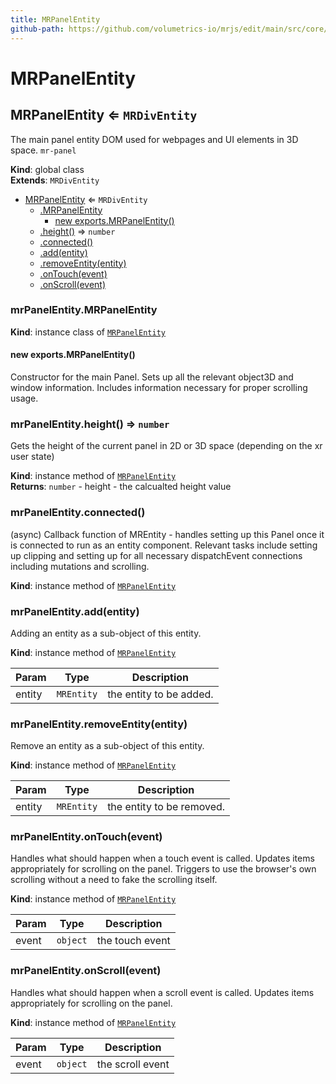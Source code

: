```yaml
---
title: MRPanelEntity
github-path: https://github.com/volumetrics-io/mrjs/edit/main/src/core/entities/MRPanelEntity.js
---
```

# MRPanelEntity

<a name="MRPanelEntity"></a>

## MRPanelEntity ⇐ <code>MRDivEntity</code>
The main panel entity DOM used for webpages and UI elements in 3D space. `mr-panel`

**Kind**: global class  
**Extends**: <code>MRDivEntity</code>  

* [MRPanelEntity](#MRPanelEntity) ⇐ <code>MRDivEntity</code>
    * [.MRPanelEntity](#MRPanelEntity+MRPanelEntity)
        * [new exports.MRPanelEntity()](#new_MRPanelEntity+MRPanelEntity_new)
    * [.height()](#MRPanelEntity+height) ⇒ <code>number</code>
    * [.connected()](#MRPanelEntity+connected)
    * [.add(entity)](#MRPanelEntity+add)
    * [.removeEntity(entity)](#MRPanelEntity+removeEntity)
    * [.onTouch(event)](#MRPanelEntity+onTouch)
    * [.onScroll(event)](#MRPanelEntity+onScroll)

<a name="MRPanelEntity+MRPanelEntity"></a>

### mrPanelEntity.MRPanelEntity
**Kind**: instance class of [<code>MRPanelEntity</code>](#MRPanelEntity)  
<a name="new_MRPanelEntity+MRPanelEntity_new"></a>

#### new exports.MRPanelEntity()
Constructor for the main Panel. Sets up all the relevant object3D and window information. Includes information necessary for proper scrolling usage.

<a name="MRPanelEntity+height"></a>

### mrPanelEntity.height() ⇒ <code>number</code>
Gets the height of the current panel in 2D or 3D space (depending on the xr user state)

**Kind**: instance method of [<code>MRPanelEntity</code>](#MRPanelEntity)  
**Returns**: <code>number</code> - height - the calcualted height value  
<a name="MRPanelEntity+connected"></a>

### mrPanelEntity.connected()
(async) Callback function of MREntity - handles setting up this Panel once it is connected to run as an entity component.
             Relevant tasks include setting up clipping and setting up for all necessary dispatchEvent connections including mutations and scrolling.

**Kind**: instance method of [<code>MRPanelEntity</code>](#MRPanelEntity)  
<a name="MRPanelEntity+add"></a>

### mrPanelEntity.add(entity)
Adding an entity as a sub-object of this entity.

**Kind**: instance method of [<code>MRPanelEntity</code>](#MRPanelEntity)  

| Param | Type | Description |
| --- | --- | --- |
| entity | <code>MREntity</code> | the entity to be added. |

<a name="MRPanelEntity+removeEntity"></a>

### mrPanelEntity.removeEntity(entity)
Remove an entity as a sub-object of this entity.

**Kind**: instance method of [<code>MRPanelEntity</code>](#MRPanelEntity)  

| Param | Type | Description |
| --- | --- | --- |
| entity | <code>MREntity</code> | the entity to be removed. |

<a name="MRPanelEntity+onTouch"></a>

### mrPanelEntity.onTouch(event)
Handles what should happen when a touch event is called. Updates items appropriately for scrolling on the panel.
             Triggers to use the browser's own scrolling without a need to fake the scrolling itself.

**Kind**: instance method of [<code>MRPanelEntity</code>](#MRPanelEntity)  

| Param | Type | Description |
| --- | --- | --- |
| event | <code>object</code> | the touch event |

<a name="MRPanelEntity+onScroll"></a>

### mrPanelEntity.onScroll(event)
Handles what should happen when a scroll event is called. Updates items appropriately for scrolling on the panel.

**Kind**: instance method of [<code>MRPanelEntity</code>](#MRPanelEntity)  

| Param | Type | Description |
| --- | --- | --- |
| event | <code>object</code> | the scroll event |

